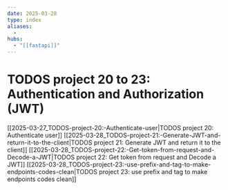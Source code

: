 ```yaml
---
date: 2025-03-28
type: index
aliases:
  -
hubs:
  - "[[fastapi]]"
---
```


# TODOS project 20 to 23: Authentication and Authorization (JWT)
[[2025-03-27_TODOS-project-20:-Authenticate-user|TODOS project 20: Authenticate user]]
[[2025-03-28_TODOS-project-21:-Generate-JWT-and-return-it-to-the-client|TODOS project 21: Generate JWT and return it to the client]]
[[2025-03-28_TODOS-project-22:-Get-token-from-request-and-Decode-a-JWT|TODOS project 22: Get token from request and Decode a JWT]]
[[2025-03-28_TODOS-project-23:-use-prefix-and-tag-to-make-endpoints-codes-clean|TODOS project 23: use prefix and tag to make endpoints codes clean]]

